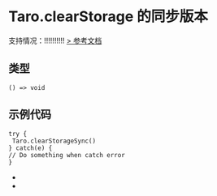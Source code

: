 # Taro.clearStorage 的同步版本
支持情况：!!!!!!!!!!
[> 参考文档
](https://developers.weixin.qq.com/miniprogram/dev/api/storage/wx.clearStorageSync.html)
## 类型[​](clearStorageSync.html#类型)
```tsx
() => void
```

## 示例代码[​](clearStorageSync.html#示例代码)
```tsx
try {
 Taro.clearStorageSync()
} catch(e) {
// Do something when catch error
}
```

- 
-
